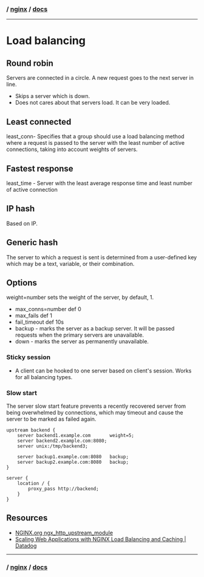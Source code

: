### / [nginx](.../) / [docs](.)

-----------------------------------------------------------------------------------

# Load balancing

## Round robin
Servers are connected in a circle. A new request goes to the next server in line. 
* Skips a server which is down.
* Does not cares about that servers load. It can be very loaded.

## Least connected
least_conn- Specifies that a group should use a load balancing method where a request is
 passed to the server with the least number of active connections, taking into account weights of servers.

## Fastest response
least_time - Server with the least average response time and least number of active connection

## IP hash
Based on IP.

## Generic hash
The server to which a request is sent is determined from a user-defined key which may be a text, variable, or their combination.

## Options
 weight=number sets the weight of the server, by default, 1.
* max_conns=number def 0
* max_fails def 1
* fail_timeout def 10s
* backup - marks the server as a backup server. It will be passed requests when the primary servers are unavailable.
* down - marks the server as permanently unavailable.

### Sticky session
* A client can be hooked to one server based on client's session. Works for all balancing types.

### Slow start
The server slow start feature prevents a recently recovered server from being overwhelmed by connections, which may timeout 
and cause the server to be marked as failed again.

```
upstream backend {
    server backend1.example.com       weight=5;
    server backend2.example.com:8080;
    server unix:/tmp/backend3;

    server backup1.example.com:8080   backup;
    server backup2.example.com:8080   backup;
}

server {
    location / {
        proxy_pass http://backend;
    }
}
```

## Resources
* [NGINX.org ngx_http_upstream_module](http://nginx.org/en/docs/http/ngx_http_upstream_module.html)
* [Scaling Web Applications with NGINX Load Balancing and Caching | Datadog](https://youtu.be/jVCYaLEBCpU?list=PLSyMwbwM_tntgUiWx_wzSQsAZmLYdASQB)

-----------------------------------------------------------------------------------

### / [nginx](.../) / [docs](.)